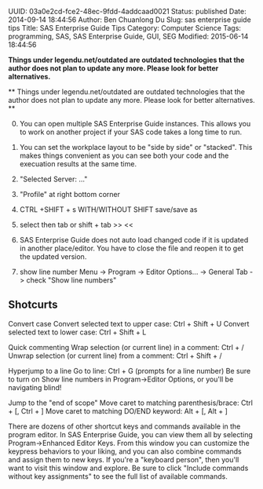 UUID: 03a0e2cd-fce2-48ec-9fdd-4addcaad0021
Status: published
Date: 2014-09-14 18:44:56
Author: Ben Chuanlong Du
Slug: sas enterprise guide tips
Title: SAS Enterprise Guide Tips
Category: Computer Science
Tags: programming, SAS, SAS Enterprise Guide, GUI, SEG
Modified: 2015-06-14 18:44:56

**Things under legendu.net/outdated are outdated technologies that the author does not plan to update any more. Please look for better alternatives.**

**
Things under legendu.net/outdated are outdated technologies 
that the author does not plan to update any more. 
Please look for better alternatives.
**

0. You can open multiple SAS Enterprise Guide instances.
This allows you to work on another project if your SAS code takes a long time to run.

1. You can set the workplace layout to be "side by side" or "stacked".
This makes things convenient as you can see both your code and the execuation results at the same time.


1. "Selected Server: ..."

2. "Profile" at right bottom corner

3. CTRL +SHIFT + s WITH/WITHOUT SHIFT
save/save as

4. select then tab or shift + tab >> <<

1. SAS Enterprise Guide does not auto load changed code 
if it is updated in another place/editor.
You have to close the file and reopen it to get the updated version. 

2. show line number 
Menu -> Program -> Editor Options... -> General Tab -> check "Show line numbers"

## Shotcurts
Convert case
Convert selected text to upper case: Ctrl + Shift + U
Convert selected text to lower case: Ctrl + Shift + L

Quick commenting
Wrap selection (or current line) in a comment: Ctrl + /
Unwrap selection (or current line) from a comment: Ctrl + Shift + /

Hyperjump to a line
Go to line: Ctrl + G (prompts for a line number)
Be sure to turn on Show line numbers in Program->Editor Options, or you'll be navigating blind!

Jump to the "end of scope"
Move caret to matching parenthesis/brace: Ctrl + [, Ctrl + ]
Move caret to matching DO/END keyword: Alt + [, Alt + ]

There are dozens of other shortcut keys and commands available in the program editor. In SAS Enterprise Guide, you can view them all by selecting Program->Enhanced Editor Keys. From this window you can customize the keypress behaviors to your liking, and you can also combine commands and assign them to new keys. If you're a "keyboard person", then you'll want to visit this window and explore. Be sure to click "Include commands without key assignments" to see the full list of available commands.
